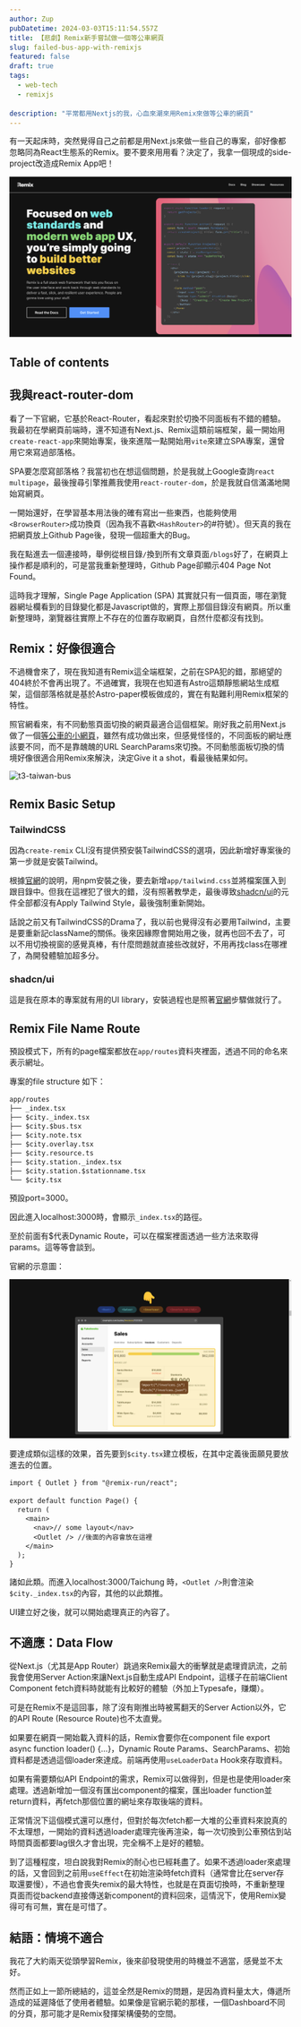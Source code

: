 ```yaml
---
author: Zup
pubDatetime: 2024-03-03T15:11:54.557Z
title: 【悲劇】Remix新手嘗試做一個等公車網頁
slug: failed-bus-app-with-remixjs
featured: false
draft: true
tags:
  - web-tech
  - remixjs

description: "平常都用Nextjs的我，心血來潮來用Remix來做等公車的網頁"
---
```


有一天起床時，突然覺得自己之前都是用Next.js來做一些自己的專案，卻好像都忽略同為React生態系的Remix。要不要來用用看？決定了，我拿一個現成的side-project改造成Remix App吧！

![remix-website](https://github.com/xup60521/xup60521.github.io/blob/asset/failed-bus-app-with-remix/remix-website.png?raw=true)

## Table of contents

## 我與react-router-dom

看了一下官網，它基於React-Router，看起來對於切換不同面板有不錯的體驗。我最初在學網頁前端時，還不知道有Next.js、Remix這類前端框架，最一開始用`create-react-app`來開始專案，後來進階一點開始用`vite`來建立SPA專案，還曾用它來寫過部落格。

SPA要怎麼寫部落格？我當初也在想這個問題，於是我就上Google查詢`react multipage`，最後搜尋引擎推薦我使用`react-router-dom`，於是我就自信滿滿地開始寫網頁。

一開始還好，在學習基本用法後的確有寫出一些東西，也能夠使用`<BrowserRouter>`成功換頁（因為我不喜歡`<HashRouter>`的#符號）。但天真的我在把網頁放上Github Page後，發現一個超重大的Bug。

我在點進去一個連接時，舉例從根目錄`/`換到所有文章頁面`/blogs`好了，在網頁上操作都是順利的，可是當我重新整理時，Github Page卻顯示404 Page Not Found。

這時我才理解，Single Page Application (SPA) 其實就只有一個頁面，哪在瀏覽器網址欄看到的目錄變化都是Javascript做的，實際上那個目錄沒有網頁。所以重新整理時，瀏覽器往實際上不存在的位置存取網頁，自然什麼都沒有找到。

## Remix：好像很適合

不過機會來了，現在我知道有Remix這全端框架，之前在SPA犯的錯，那絕望的404終於不會再出現了。不過確實，我現在也知道有Astro這類靜態網站生成框架，這個部落格就是基於Astro-paper模板做成的，實在有點難利用Remix框架的特性。

照官網看來，有不同動態頁面切換的網頁最適合這個框架。剛好我之前用Next.js做了一個[等公車的小網頁](https://t3-taiwan-bus.vercel.app)，雖然有成功做出來，但感覺怪怪的，不同面板的網址應該要不同，而不是靠醜醜的URL SearchParams來切換。不同動態面板切換的情境好像很適合用Remix來解決，決定Give it a shot，看最後結果如何。

![t3-taiwan-bus](https://github.com/xup60521/xup60521.github.io/blob/asset/failed-bus-app-with-remix/t3-taiwan-bus.png?raw=true)

## Remix Basic Setup

### TailwindCSS

因為`create-remix` CLI沒有提供預安裝TailwindCSS的選項，因此新增好專案後的第一步就是安裝Tailwind。

根據[官網](https://tailwindcss.com/docs/guides/remix)的說明，用npm安裝之後，要去新增`app/tailwind.css`並將檔案匯入到跟目錄中。但我在這裡犯了很大的錯，沒有照著教學走，最後導致[shadcn/ui](https://ui.shadcn.com/)的元件全部都沒有Apply Tailwind Style，最後強制重新開始。

話說之前又有TailwindCSS的Drama了，我以前也覺得沒有必要用Tailwind，主要是要重新記className的關係。後來因緣際會開始用之後，就再也回不去了，可以不用切換視窗的感覺真棒，有什麼問題就直接些改就好，不用再找class在哪裡了，為開發體驗加超多分。

### shadcn/ui

這是我在原本的專案就有用的UI library，安裝過程也是照著[官網](https://ui.shadcn.com/docs/installation/remix)步驟做就行了。

## Remix File Name Route

預設模式下，所有的page檔案都放在`app/routes`資料夾裡面，透過不同的命名來表示網址。

專案的file structure 如下：

```
app/routes
├── _index.tsx
├── $city._index.tsx
├── $city.$bus.tsx
├── $city.note.tsx
├── $city.overlay.tsx
├── $city.resource.ts
├── $city.station._index.tsx
├── $city.station.$stationname.tsx
└── $city.tsx
```

預設port=3000。

因此進入localhost:3000時，會顯示`_index.tsx`的路徑。

至於前面有$代表Dynamic Route，可以在檔案裡面透過一些方法來取得params。這等等會談到。

官網的示意圖：

![remix-example](https://github.com/xup60521/xup60521.github.io/blob/asset/failed-bus-app-with-remix/remix-example.png?raw=true)

要達成類似這樣的效果，首先要到`$city.tsx`建立模板，在其中定義後面願見要放進去的位置。

```tsx
import { Outlet } from "@remix-run/react";

export default function Page() {
  return (
    <main>
      <nav>// some layout</nav>
      <Outlet /> //後面的內容會放在這裡
    </main>
  );
}
```

諸如此類。而進入localhost:3000/Taichung 時，`<Outlet />`則會渲染`$city._index.tsx`的內容，其他的以此類推。

UI建立好之後，就可以開始處理真正的內容了。

## 不適應：Data Flow

從Next.js（尤其是App Router）跳過來Remix最大的衝擊就是處理資訊流，之前我會使用Server Action來讓Next.js自動生成API Endpoint，這樣子在前端Client Component fetch資料時就能有比較好的體驗（外加上Typesafe，赚爛）。

可是在Remix不是這回事，除了沒有剛推出時被罵翻天的Server Action以外，它的API Route (Resource Route)也不太直覺。

如果要在網頁一開始載入資料的話，Remix會要你在component file export async function loader() {...}，Dynamic Route Params、SearchParams、初始資料都是透過這個loader來達成。前端再使用`useLoaderData` Hook來存取資料。

如果有需要類似API Endpoint的需求，Remix可以做得到，但是也是使用loader來處理。透過新增加一個沒有匯出component的檔案，匯出loader function並return資料，再fetch那個位置的網址來存取後端的資料。

正常情況下這個模式還可以應付，但對於每次fetch都一大堆的公車資料來說真的不太理想，一開始的資料透過loader處理完後再渲染，每一次切換到公車預估到站時間頁面都要lag很久才會出現，完全稱不上是好的體驗。

到了這種程度，坦白說我對Remix的耐心也已經耗盡了。如果不透過loader來處理的話，又會回到之前用`useEffect`在初始渲染時fetch資料（通常會比在server存取還要慢），不過也會喪失remix的最大特性，也就是在頁面切換時，不重新整理頁面而從backend直接傳送新component的資料回來，這情況下，使用Remix變得可有可無，實在是可惜了。

## 結語：情境不適合

我花了大約兩天從頭學習Remix，後來卻發現使用的時機並不適當，感覺並不太好。

然而正如上一節所總結的，這並全然是Remix的問題，是因為資料量太大，傳遞所造成的延遲降低了使用者體驗。如果像是官網示範的那樣，一個Dashboard不同的分頁，那可能才是Remix發揮架構優勢的空間。
